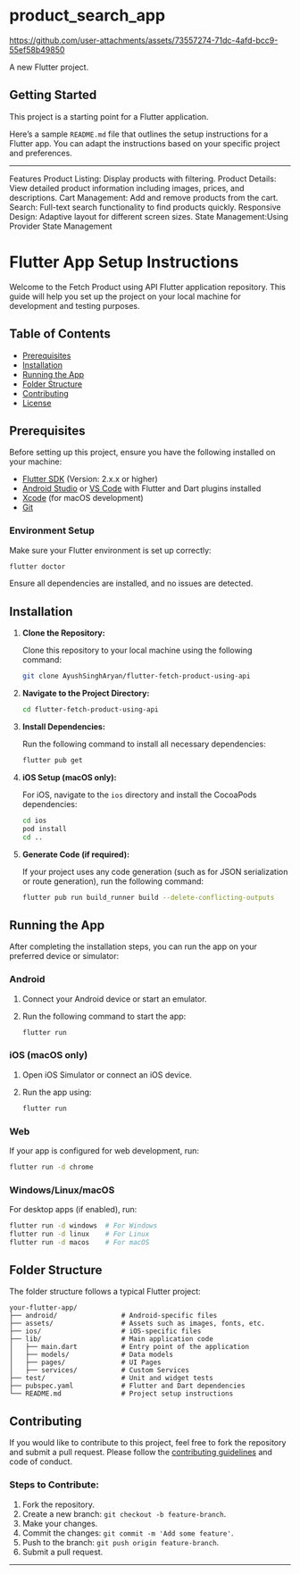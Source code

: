 # product_search_app


https://github.com/user-attachments/assets/73557274-71dc-4afd-bcc9-55ef58b49850


A new Flutter project.

## Getting Started

This project is a starting point for a Flutter application.

Here’s a sample `README.md` file that outlines the setup instructions for a Flutter app. You can adapt the instructions based on your specific project and preferences.

---
Features
Product Listing: Display products with filtering.
Product Details: View detailed product information including images, prices, and descriptions.
Cart Management: Add and remove products from the cart.
Search: Full-text search functionality to find products quickly.
Responsive Design: Adaptive layout for different screen sizes.
State Management:Using Provider State Management

# Flutter App Setup Instructions

Welcome to the Fetch Product using API Flutter application repository. This guide will help you set up the project on your local machine for development and testing purposes.

## Table of Contents
- [Prerequisites](#prerequisites)
- [Installation](#installation)
- [Running the App](#running-the-app)
- [Folder Structure](#folder-structure)
- [Contributing](#contributing)
- [License](#license)

## Prerequisites

Before setting up this project, ensure you have the following installed on your machine:

- [Flutter SDK](https://flutter.dev/docs/get-started/install) (Version: 2.x.x or higher)
- [Android Studio](https://developer.android.com/studio) or [VS Code](https://code.visualstudio.com/) with Flutter and Dart plugins installed
- [Xcode](https://developer.apple.com/xcode/) (for macOS development)
- [Git](https://git-scm.com/)

### Environment Setup

Make sure your Flutter environment is set up correctly:

```bash
flutter doctor
```

Ensure all dependencies are installed, and no issues are detected.

## Installation

1. **Clone the Repository:**

   Clone this repository to your local machine using the following command:

   ```bash
   git clone AyushSinghAryan/flutter-fetch-product-using-api
   ```

2. **Navigate to the Project Directory:**

   ```bash
   cd flutter-fetch-product-using-api
   ```

3. **Install Dependencies:**

   Run the following command to install all necessary dependencies:

   ```bash
   flutter pub get
   ```

4. **iOS Setup (macOS only):**

   For iOS, navigate to the `ios` directory and install the CocoaPods dependencies:

   ```bash
   cd ios
   pod install
   cd ..
   ```

5. **Generate Code (if required):**

   If your project uses any code generation (such as for JSON serialization or route generation), run the following command:

   ```bash
   flutter pub run build_runner build --delete-conflicting-outputs
   ```

## Running the App

After completing the installation steps, you can run the app on your preferred device or simulator:

### Android

1. Connect your Android device or start an emulator.
2. Run the following command to start the app:

   ```bash
   flutter run
   ```

### iOS (macOS only)

1. Open iOS Simulator or connect an iOS device.
2. Run the app using:

   ```bash
   flutter run
   ```

### Web

If your app is configured for web development, run:

```bash
flutter run -d chrome
```

### Windows/Linux/macOS

For desktop apps (if enabled), run:

```bash
flutter run -d windows  # For Windows
flutter run -d linux    # For Linux
flutter run -d macos    # For macOS
```

## Folder Structure

The folder structure follows a typical Flutter project:

```
your-flutter-app/
├── android/                # Android-specific files
├── assets/                 # Assets such as images, fonts, etc.
├── ios/                    # iOS-specific files
├── lib/                    # Main application code
│   ├── main.dart           # Entry point of the application
│   ├── models/             # Data models
│   ├── pages/              # UI Pages
│   ├── services/           # Custom Services
├── test/                   # Unit and widget tests
├── pubspec.yaml            # Flutter and Dart dependencies
└── README.md               # Project setup instructions
```

## Contributing

If you would like to contribute to this project, feel free to fork the repository and submit a pull request. Please follow the [contributing guidelines](CONTRIBUTING.md) and code of conduct.

### Steps to Contribute:

1. Fork the repository.
2. Create a new branch: `git checkout -b feature-branch`.
3. Make your changes.
4. Commit the changes: `git commit -m 'Add some feature'`.
5. Push to the branch: `git push origin feature-branch`.
6. Submit a pull request.



---
